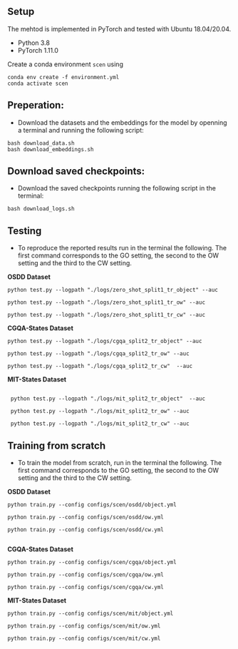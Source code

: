 
## Setup
The mehtod is implemented in PyTorch and tested with Ubuntu 18.04/20.04.

- Python 3.8
- PyTorch 1.11.0

Create a conda environment `scen` using
```
conda env create -f environment.yml
conda activate scen

```

## Preperation:
- Download the datasets and  the embeddings for the model by openning a terminal and running the following script:

```
bash download_data.sh
bash download_embeddings.sh

```


## Download saved checkpoints:
- Download the saved checkpoints running the following script in the terminal:

```
bash download_logs.sh

```

## Testing

- To reproduce the reported results run in the terminal the following.
The first command corresponds to the GO setting, the second to the OW setting
and the third to the CW setting.

**OSDD  Dataset**

```
python test.py --logpath "./logs/zero_shot_split1_tr_object" --auc 

python test.py --logpath "./logs/zero_shot_split1_tr_ow" --auc 

python test.py --logpath "./logs/zero_shot_split1_tr_cw" --auc 

```

**CGQA-States  Dataset**

```
python test.py --logpath "./logs/cgqa_split2_tr_object" --auc 

python test.py --logpath "./logs/cgqa_split2_tr_ow" --auc 

python test.py --logpath "./logs/cgqa_split2_tr_cw"  --auc 

```

**MIT-States  Dataset**

```

 python test.py --logpath "./logs/mit_split2_tr_object"  --auc 

 python test.py --logpath "./logs/mit_split2_tr_ow" --auc 

 python test.py --logpath "./logs/mit_split2_tr_cw" --auc  

```



## Training from scratch


- To train the model from scratch, run in the terminal the following.
The first command corresponds to the GO setting, the second to the OW setting
and the third to the CW setting.


**OSDD  Dataset**

```
python train.py --config configs/scen/osdd/object.yml

python train.py --config configs/scen/osdd/ow.yml

python train.py --config configs/scen/osdd/cw.yml


```

**CGQA-States  Dataset**

```
python train.py --config configs/scen/cgqa/object.yml

python train.py --config configs/scen/cgqa/ow.yml

python train.py --config configs/scen/cgqa/cw.yml
```

**MIT-States  Dataset**

```
python train.py --config configs/scen/mit/object.yml

python train.py --config configs/scen/mit/ow.yml

python train.py --config configs/scen/mit/cw.yml
```



